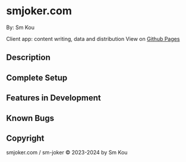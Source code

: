 # smjoker.com

By: Sm Kou

Client app: content writing, data and distribution
View on [Github Pages]()

## Description


## Complete Setup

## Features in Development

## Known Bugs

## Copyright

smjoker.com / sm-joker © 2023-2024 by Sm Kou

